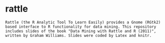 # rattle
	Rattle (the R Analytic Tool To Learn Easily) provides a Gnome (RGtk2) based interface to R functionality for data mining. This repository includes slides of the book "Data Mining with Rattle and R (2011)", written by Graham Williams. Slides were coded by Latex and knitr.
